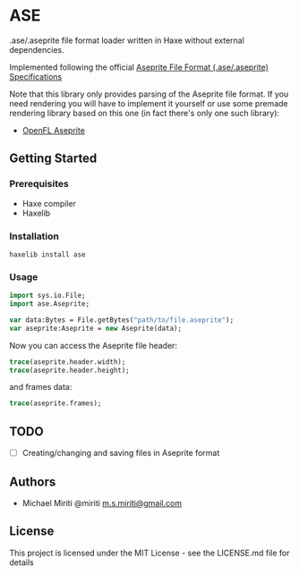 # ASE

.ase/.aseprite file format loader written in Haxe without external dependencies.

Implemented following the official [Aseprite File Format (.ase/.aseprite) Specifications](https://github.com/aseprite/aseprite/blob/master/docs/ase-file-specs.md)

Note that this library only provides parsing of the Aseprite file format. If you need rendering you will have to implement it yourself or use some premade rendering library based on this one (in fact there's only one such library):

- [OpenFL Aseprite](https://github.com/miriti/openfl-aseprite)

## Getting Started

### Prerequisites

- Haxe compiler
- Haxelib

### Installation

```
haxelib install ase
```

### Usage

```haxe
import sys.io.File;
import ase.Aseprite;

var data:Bytes = File.getBytes("path/to/file.aseprite");
var aseprite:Aseprite = new Aseprite(data);
```

Now you can access the Aseprite file header:

```haxe
trace(aseprite.header.width);
trace(aseprite.header.height);
```

and frames data:

```haxe
trace(aseprite.frames);
```

## TODO

- [ ] Creating/changing and saving files in Aseprite format

## Authors

- Michael Miriti @miriti <m.s.miriti@gmail.com>

## License

This project is licensed under the MIT License - see the LICENSE.md file for details
